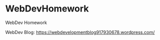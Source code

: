 # WebDevHomework
WebDev Homework 

WebDev Blog: https://webdevelopmentblog917930678.wordpress.com/ 
